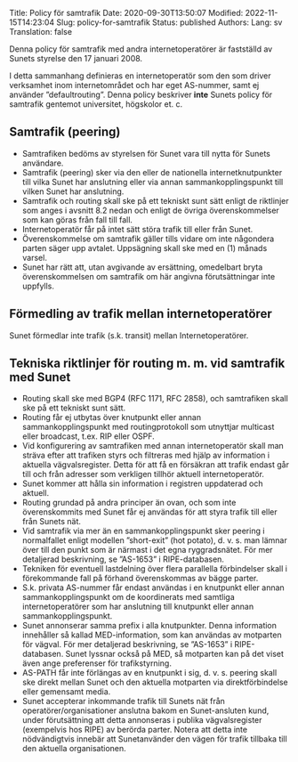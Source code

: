 Title: Policy för samtrafik
Date: 2020-09-30T13:50:07
Modified: 2022-11-15T14:23:04
Slug: policy-for-samtrafik
Status: published
Authors: 
Lang: sv
Translation: false

Denna policy för samtrafik med andra internetoperatörer är fastställd av Sunets styrelse den 17 januari 2008.  

I detta sammanhang definieras en internetoperatör som den som driver verksamhet inom internetområdet och har eget AS-nummer, samt ej använder ”defaultrouting”. Denna policy beskriver **inte** Sunets policy för samtrafik gentemot universitet, högskolor et. c.


Samtrafik (peering)
-------------------


* Samtrafiken bedöms av styrelsen för Sunet vara till nytta för Sunets användare.
* Samtrafik (peering) sker via den eller de nationella internetknutpunkter till vilka Sunet har anslutning eller via annan sammankopplingspunkt till vilken Sunet har anslutning.
* Samtrafik och routing skall ske på ett tekniskt sunt sätt enligt de riktlinjer som anges i avsnitt 8.2 nedan och enligt de övriga överenskommelser som kan göras från fall till fall.
* Internetoperatör får på intet sätt störa trafik till eller från Sunet.
* Överenskommelse om samtrafik gäller tills vidare om inte någondera parten säger upp avtalet. Uppsägning skall ske med en (1) månads varsel.
* Sunet har rätt att, utan avgivande av ersättning, omedelbart bryta överenskommelsen om samtrafik om här angivna förutsättningar inte uppfylls.


Förmedling av trafik mellan internetoperatörer
----------------------------------------------


Sunet förmedlar inte trafik (s.k. transit) mellan Internetoperatörer.


Tekniska riktlinjer för routing m. m. vid samtrafik med Sunet
-------------------------------------------------------------


* Routing skall ske med BGP4 (RFC 1171, RFC 2858), och samtrafiken skall ske på ett tekniskt sunt sätt.
* Routing får ej utbytas över knutpunkt eller annan sammankopplingspunkt med routingprotokoll som utnyttjar multicast eller broadcast, t.ex. RIP eller OSPF.
* Vid konfigurering av samtrafiken med annan internetoperatör skall man sträva efter att trafiken styrs och filtreras med hjälp av information i aktuella vägvalsregister. Detta för att få en försäkran att trafik endast går till och från adresser som verkligen tillhör aktuell internetoperatör.
* Sunet kommer att hålla sin information i registren uppdaterad och aktuell.
* Routing grundad på andra principer än ovan, och som inte överenskommits med Sunet får ej användas för att styra trafik till eller från Sunets nät.
* Vid samtrafik via mer än en sammankopplingspunkt sker peering i normalfallet enligt modellen ”short-exit” (hot potato), d. v. s. man lämnar över till den punkt som är närmast i det egna ryggradsnätet. För mer detaljerad beskrivning, se ”AS-1653” i RIPE-databasen.
* Tekniken för eventuell lastdelning över flera parallella förbindelser skall i förekommande fall på förhand överenskommas av bägge parter.
* S.k. privata AS-nummer får endast användas i en knutpunkt eller annan sammankopplingspunkt om de koordinerats med samtliga internetoperatörer som har anslutning till knutpunkt eller annan sammankopplingspunkt.
* Sunet annonserar samma prefix i alla knutpunkter. Denna information innehåller så kallad MED-information, som kan användas av motparten för vägval. För mer detaljerad beskrivning, se ”AS-1653” i RIPE-databasen. Sunet lyssnar också på MED, så motparten kan på det viset även ange preferenser för trafikstyrning.
* AS-PATH får inte förlängas av en knutpunkt i sig, d. v. s. peering skall ske direkt mellan Sunet och den aktuella motparten via direktförbindelse eller gemensamt media.
* Sunet accepterar inkommande trafik till Sunets nät från operatörer/organisationer anslutna bakom en Sunet-ansluten kund, under förutsättning att detta annonseras i publika vägvalsregister (exempelvis hos RIPE) av berörda parter. Notera att detta inte nödvändigtvis innebär att Sunetanvänder den vägen för trafik tillbaka till den aktuella organisationen.



